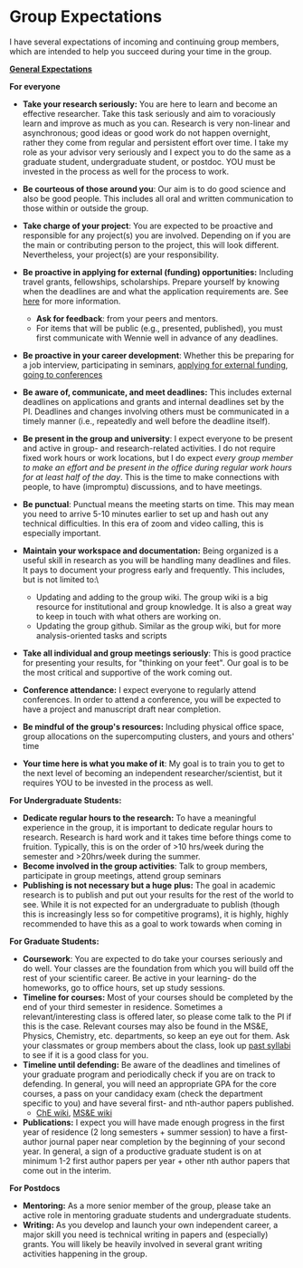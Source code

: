 # Group Expectations



I have several expectations of incoming and continuing group members, which are intended to help you succeed during your time in the group.

[**General Expectations**](group-expectations/general-compact-between-pi-and-group.md)

**For everyone**

* **Take your research seriously:** You are here to learn and become an effective researcher. Take this task seriously and aim to voraciously learn and improve as much as you can. Research is very non-linear and asynchronous; good ideas or good work do not happen overnight, rather they come from regular and persistent effort over time. I take my role as your advisor very seriously and I expect you to do the same as a graduate student, undergraduate student, or postdoc. YOU must be invested in the process as well for the process to work.
* **Be courteous of those around you**: Our aim is to do good science and also be good people. This includes all oral and written communication to those within or outside the group.
* **Take charge of your project**: You are expected to be proactive and responsible for any project(s) you are involved. Depending on if you are the main or contributing person to the project, this will look different. Nevertheless, your project(s) are your responsibility.
* **Be proactive in applying for external (funding) opportunities:** Including travel grants, fellowships, scholarships. Prepare yourself by knowing when the deadlines are and what the application requirements are. See [here](../research-resources/fellowships-and-scholarships.md) for more information.
  * **Ask for feedback**: from your peers and mentors.&#x20;
  * For items that will be public (e.g., presented, published), you must first communicate with Wennie well in advance of any deadlines.&#x20;
* **Be proactive in your career development**: Whether this be preparing for a job interview, participating in seminars, [applying for external funding](../research-resources/fellowships-and-scholarships.md), [going to conferences](../research-resources/conferences/)
* **Be aware of, communicate, and meet deadlines:** This includes external deadlines on applications and grants and internal deadlines set by the PI. Deadlines and changes involving others must be communicated in a timely manner (i.e., repeatedly and well before the deadline itself).
* **Be present in the group and university**: I expect everyone to be present and active in group- and research-related activities. I do not require fixed work hours or work locations, but I do expect _every group member to make an effort and be present in the office during regular work hours for at least half of the day_. This is the time to make connections with people, to have (impromptu) discussions, and to have meetings.
* **Be punctual**: Punctual means the meeting starts on time. This may mean you need to arrive 5-10 minutes earlier to set up and hash out any technical difficulties. In this era of zoom and video calling, this is especially important.
* **Maintain your workspace and documentation:** Being organized is a useful skill in research as you will be handling many deadlines and files. It pays to document your progress early and frequently. This includes, but is not limited to:\

  * Updating and adding to the group wiki. The group wiki is a big resource for institutional and group knowledge. It is also a great way to keep in touch with what others are working on.
  * Updating the group github. Similar as the group wiki, but for more analysis-oriented tasks and scripts
* **Take all individual and group meetings seriously**: This is good practice for presenting your results, for "thinking on your feet". Our goal is to be the most critical and supportive of the work coming out.
* **Conference attendance:** I expect everyone to regularly attend conferences. In order to attend a conference, you will be expected to have a project and manuscript draft near completion.
* **Be mindful of the group's resources:** Including physical office space, group allocations on the supercomputing clusters, and yours and others' time
* **Your time here is what you make of it**: My goal is to train you to get to the next level of becoming an independent researcher/scientist, but it requires YOU to be invested in the process as well.

**For Undergraduate Students:**

* **Dedicate regular hours to the research:** To have a meaningful experience in the group, it is important to dedicate regular hours to research. Research is hard work and it takes time before things come to fruition. Typically, this is on the order of  >10 hrs/week during the semester and >20hrs/week during the summer.
* **Become involved in the group activities**: Talk to group members, participate in group meetings, attend group seminars
* **Publishing is not necessary but a huge** **plus:** The goal in academic research is to publish and put out your results for the rest of the world to see. While it is not expected for an undergraduate to publish (though this is increasingly less so for competitive programs), it is highly, highly recommended to have this as a goal to work towards when coming in

**For Graduate Students:**

* **Coursework**: You are expected to do take your courses seriously and do well. Your classes are the foundation from which you will build off the rest of your scientific career. Be active in your learning- do the homeworks, go to office hours, set up study sessions.
* **Timeline for courses:** Most of your courses should be completed by the end of your third semester in residence. Sometimes a relevant/interesting class is offered later, so please come talk to the PI if this is the case. Relevant courses may also be found in the MS\&E, Physics, Chemistry, etc. departments, so keep an eye out for them. Ask your classmates or group members about the class, look up [past syllabi](https://utdirect.utexas.edu/apps/student/coursedocs/nlogon/) to see if it is a good class for you.
* **Timeline until defending:** Be aware of the deadlines and timelines of your graduate program and periodically check if you are on track to defending. In general, you will need an appropriate GPA for the core courses, a pass on your candidacy exam (check the department specific to you) and have several first- and nth-author papers published.
  * [ChE wiki](https://wikis.utexas.edu/display/chemegrad/CHE+Graduate+Office+Home), [MS\&E wiki](https://wikis.utexas.edu/pages/viewpage.action?pageId=239937517)
* **Publications:** I expect you will have made enough progress in the first year of residence (2 long semesters + summer session) to have a first-author journal paper near completion by the beginning of your second year. In general, a sign of a productive graduate student is on at minimum 1-2 first author papers per year + other nth author papers that come out in the interim.

**For Postdocs**

* **Mentoring:** As a more senior member of the group, please take an active role in mentoring graduate students and undergraduate students.
* **Writing:** As you develop and launch your own independent career, a major skill you need is technical writing in papers and (especially) grants. You will likely be heavily involved in several grant writing activities happening in the group.
